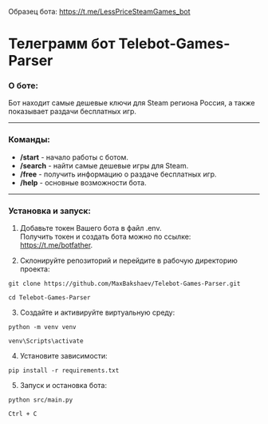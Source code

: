 
Образец бота: <https://t.me/LessPriceSteamGames_bot>

# Телеграмм бот Telebot-Games-Parser

### О боте:

Бот находит самые дешевые ключи для Steam региона Россия, а также показывает раздачи бесплатных игр.

---
### Команды:
* __/start__ - начало работы с ботом.
* __/search__ -  найти самые дешевые игры для Steam.
* __/free__ - получить информацию о раздаче бесплатных игр.
* __/help__ - основные возможности бота.

---
### Установка и запуск:

1. Добавьте токен Вашего бота в файл .env. <br/>
Получить токен и создать бота можно по ссылке: <https://t.me/botfather>. <br/>


2. Склонируйте репозиторий и перейдите в рабочую директорию проекта:
```
git clone https://github.com/MaxBakshaev/Telebot-Games-Parser.git
```
```
cd Telebot-Games-Parser
```
3. Создайте и активируйте виртуальную среду:
```
python -m venv venv
```
```
venv\Scripts\activate
```
4. Установите зависимости:
```
pip install -r requirements.txt
```
5. Запуск и остановка бота:
```
python src/main.py
```
```
Ctrl + C
```